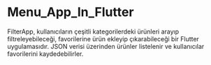 # Menu_App_In_Flutter
 FilterApp, kullanıcıların çeşitli kategorilerdeki ürünleri arayıp filtreleyebileceği, favorilerine ürün ekleyip çıkarabileceği bir Flutter uygulamasıdır. JSON verisi üzerinden ürünler listelenir ve kullanıcılar favorilerini kaydedebilirler.
